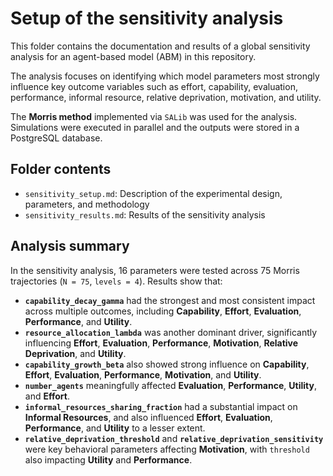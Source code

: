 # Setup of the sensitivity analysis

This folder contains the documentation and results of a global sensitivity analysis for an agent-based model (ABM) in this repository.

The analysis focuses on identifying which model parameters most strongly influence key outcome variables such as effort, capability, evaluation, performance, informal resource, relative deprivation, motivation, and utility.

The **Morris method** implemented via `SALib` was used for the analysis. Simulations were executed in parallel and the outputs were stored in a PostgreSQL database.

## Folder contents

- `sensitivity_setup.md`: Description of the experimental design, parameters, and methodology
- `sensitivity_results.md`: Results of the sensitivity analysis

## Analysis summary

In the sensitivity analysis, 16 parameters were tested across 75 Morris trajectories (`N = 75`, `levels = 4`). Results show that:

- **`capability_decay_gamma`** had the strongest and most consistent impact across multiple outcomes, including **Capability**, **Effort**, **Evaluation**, **Performance**, and **Utility**.
- **`resource_allocation_lambda`** was another dominant driver, significantly influencing **Effort**, **Evaluation**, **Performance**, **Motivation**, **Relative Deprivation**, and **Utility**.
- **`capability_growth_beta`** also showed strong influence on **Capability**, **Effort**, **Evaluation**, **Performance**, **Motivation**, and **Utility**.
- **`number_agents`** meaningfully affected **Evaluation**, **Performance**, **Utility**, and **Effort**.
- **`informal_resources_sharing_fraction`** had a substantial impact on **Informal Resources**, and also influenced **Effort**, **Evaluation**, **Performance**, and **Utility** to a lesser extent.
- **`relative_deprivation_threshold`** and **`relative_deprivation_sensitivity`** were key behavioral parameters affecting **Motivation**, with `threshold` also impacting **Utility** and **Performance**.





